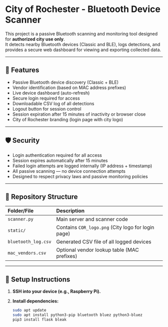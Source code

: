 # City of Rochester - Bluetooth Device Scanner

This project is a passive Bluetooth scanning and monitoring tool designed for **authorized city use only**.  
It detects nearby Bluetooth devices (Classic and BLE), logs detections, and provides a secure web dashboard for viewing and exporting collected data.

---

## 📡 Features

- Passive Bluetooth device discovery (Classic + BLE)
- Vendor identification (based on MAC address prefixes)
- Live device dashboard (auto-refresh)
- Secure login required for access
- Downloadable CSV log of all detections
- Logout button for session control
- Session expiration after 15 minutes of inactivity or browser close
- City of Rochester branding (login page with city logo)

---

## 🛡️ Security

- Login authentication required for all access
- Session expires automatically after 15 minutes
- Failed login attempts are logged internally (IP address + timestamp)
- All passive scanning — no device connection attempts
- Designed to respect privacy laws and passive monitoring policies

---

## 📂 Repository Structure

| Folder/File | Description |
|:---|:---|
| `scanner.py` | Main server and scanner code |
| `static/` | Contains `COR_logo.png` (City logo for login page) |
| `bluetooth_log.csv` | Generated CSV file of all logged devices |
| `mac_vendors.csv` | Optional vendor lookup table (MAC prefixes)

---

## 🚀 Setup Instructions

1. **SSH into your device (e.g., Raspberry Pi).**
2. **Install dependencies:**

   ```bash
   sudo apt update
   sudo apt install python3-pip bluetooth bluez python3-bluez
   pip3 install flask bleak

